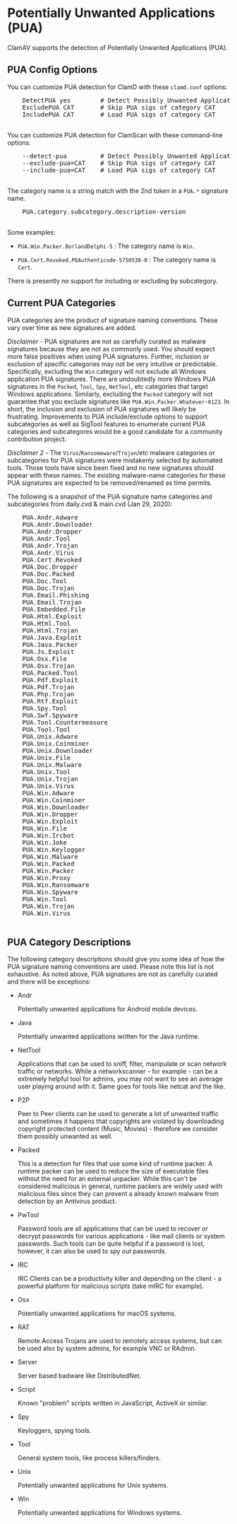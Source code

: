 # Potentially Unwanted Applications (PUA)

ClamAV supports the detection of Potentially Unwanted Applications (PUA).

## PUA Config Options

You can customize PUA detection for ClamD with these `clamd.conf` options:

  <pre>
    DetectPUA yes        # Detect Possibly Unwanted Applications
    ExcludePUA CAT       # Skip PUA sigs of category CAT
    IncludePUA CAT       # Load PUA sigs of category CAT
  </pre>

You can customize PUA detection for ClamScan with these command-line options:

  <pre>
    --detect-pua         # Detect Possibly Unwanted Applications
    --exclude-pua=CAT    # Skip PUA sigs of category CAT
    --include-pua=CAT    # Load PUA sigs of category CAT
  </pre>

The category name is a string match with the 2nd token in a `PUA.*` signature name.

  <pre>
    PUA.category.subcategory.description-version
  </pre>

Some examples:

- `PUA.Win.Packer.BorlandDelphi-5` : The category name is `Win`.

- `PUA.Cert.Revoked.PEAuthenticode-5750538-0` : The category name is `Cert`.

There is presently _no_ support for including or excluding by subcategory.

## Current PUA Categories

PUA categories are the product of signature naming conventions. These vary over time as new signatures are added.

_Disclaimer_ - PUA signatures are not as carefully curated as malware signatures because they are not as commonly used. You should expect more false positives when using PUA signatures. Further, inclusion or exclusion of specific categories may not be very intuitive or predictable. Specifically, excluding the `Win` category will not exclude all Windows application PUA signatures. There are undoubtedly more Windows PUA signatures in the `Packed`, `Tool`, `Spy`, `NetTool`, etc categories that target Windows applications. Similarly, excluding the `Packed` category will not guarantee that you exclude signatures like `PUA.Win.Packer.Whatever-0123`. In short, the inclusion and exclusion of PUA signatures will likely be frustrating. Improvements to PUA include/exclude options to support subcategories as well as SigTool features to enumerate current PUA categories and subcategores would be a good candidate for a community contribution project.

_Disclaimer 2_ - The `Virus`/`Ransomeware`/`Trojan`/etc malware categories or subcategories for PUA signatures were mistakenly selected by automated tools. Those tools have since been fixed and no new signatures should appear with these names. The existing malware-name categories for these PUA signatures are expected to be removed/renamed as time permits.

The following is a snapshot of the PUA signature name categories and subcategories from daily.cvd & main.cvd (Jan 29, 2020):

  <pre>
    PUA.Andr.Adware
    PUA.Andr.Downloader
    PUA.Andr.Dropper
    PUA.Andr.Tool
    PUA.Andr.Trojan
    PUA.Andr.Virus
    PUA.Cert.Revoked
    PUA.Doc.Dropper
    PUA.Doc.Packed
    PUA.Doc.Tool
    PUA.Doc.Trojan
    PUA.Email.Phishing
    PUA.Email.Trojan
    PUA.Embedded.File
    PUA.Html.Exploit
    PUA.Html.Tool
    PUA.Html.Trojan
    PUA.Java.Exploit
    PUA.Java.Packer
    PUA.Js.Exploit
    PUA.Osx.File
    PUA.Osx.Trojan
    PUA.Packed.Tool
    PUA.Pdf.Exploit
    PUA.Pdf.Trojan
    PUA.Php.Trojan
    PUA.Rtf.Exploit
    PUA.Spy.Tool
    PUA.Swf.Spyware
    PUA.Tool.Countermeasure
    PUA.Tool.Tool
    PUA.Unix.Adware
    PUA.Unix.Coinminer
    PUA.Unix.Downloader
    PUA.Unix.File
    PUA.Unix.Malware
    PUA.Unix.Tool
    PUA.Unix.Trojan
    PUA.Unix.Virus
    PUA.Win.Adware
    PUA.Win.Coinminer
    PUA.Win.Downloader
    PUA.Win.Dropper
    PUA.Win.Exploit
    PUA.Win.File
    PUA.Win.Ircbot
    PUA.Win.Joke
    PUA.Win.Keylogger
    PUA.Win.Malware
    PUA.Win.Packed
    PUA.Win.Packer
    PUA.Win.Proxy
    PUA.Win.Ransomware
    PUA.Win.Spyware
    PUA.Win.Tool
    PUA.Win.Trojan
    PUA.Win.Virus
  </pre>

## PUA Category Descriptions

The following category descriptions should give you some idea of how the PUA signature naming conventions are used. Please note this list is not exhaustive. As noted above, PUA signatures are not as carefully curated and there will be exceptions:

* Andr

    Potentially unwanted applications for Android mobile devices.

* Java

    Potentially unwanted applications written for the Java runtime.

* NetTool

    Applications that can be used to sniff, filter, manipulate or scan network traffic or networks.  While a networkscanner - for example - can be a extremely helpful tool for admins, you may not want to see an average user playing around with it. Same goes for tools like netcat and the like.

* P2P

    Peer to Peer clients can be used to generate a lot of unwanted traffic and sometimes it happens that copyrights are violated by downloading copyright protected content (Music, Movies) - therefore we consider them possibly unwanted as well.

* Packed

    This is a detection for files that use some kind of runtime packer. A runtime packer  can be used to reduce the size of executable files without the need for an external unpacker. While this can't be considered malicious in general, runtime packers are widely used with malicious files since they can prevent a already known malware from detection by an Antivirus product.

* PwTool

    Password tools are all applications that can be used to recover or decrypt passwords for various applications - like mail clients or system passwords. Such tools can be quite helpful if a password is lost, however, it can also be used to spy out passwords.

* IRC

    IRC Clients can be a productivity killer and depending on the client - a powerful platform for malicious scripts (take mIRC for example).

* Osx

    Potentially unwanted applications for macOS systems.

* RAT

    Remote Access Trojans are used to remotely access systems, but can be used also by system admins, for example VNC or RAdmin.

* Server

    Server based badware like DistributedNet.

* Script

    Known "problem" scripts written in JavaScript, ActiveX or similar.

* Spy

    Keyloggers, spying tools.

* Tool

    General system tools, like process killers/finders.

* Unix

    Potentially unwanted applications for Unix systems.

* Win

    Potentially unwanted applications for Windows systems.
